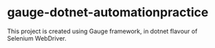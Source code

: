 # gauge-dotnet-automationpractice
This project is created using Gauge framework, in dotnet flavour of Selenium WebDriver. 
